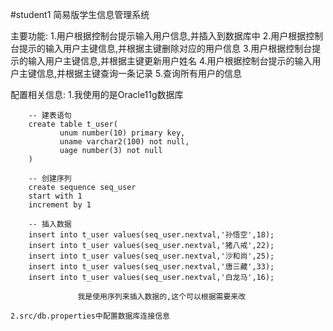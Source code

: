 #student1
简易版学生信息管理系统


主要功能:
    1.用户根据控制台提示输入用户信息,并插入到数据库中
    2.用户根据控制台提示的输入用户主键信息,并根据主键删除对应的用户信息
    3.用户根据控制台提示的输入用户主键信息,并根据主键更新用户姓名
    4.用户根据控制台提示的输入用户主键信息,并根据主键查询一条记录
    5.查询所有用户的信息
    
配置相关信息:
    1.我使用的是Oracle11g数据库
    
        -- 建表语句
        create table t_user(
               unum number(10) primary key,
               uname varchar2(100) not null,
               uage number(3) not null
        )
        
        -- 创建序列
        create sequence seq_user
        start with 1
        increment by 1
        
        -- 插入数据
        insert into t_user values(seq_user.nextval,'孙悟空',18);
        insert into t_user values(seq_user.nextval,'猪八戒',22);
        insert into t_user values(seq_user.nextval,'沙和尚',25);
        insert into t_user values(seq_user.nextval,'唐三藏',33);
        insert into t_user values(seq_user.nextval,'白龙马',16);
        
                   我是使用序列来插入数据的,这个可以根据需要来改
        
    2.src/db.properties中配置数据库连接信息
